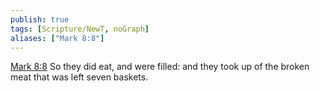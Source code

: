 ```yaml
---
publish: true
tags: [Scripture/NewT, noGraph]
aliases: ["Mark 8:8"]
---
```

[Mark 8:8](https://churchofjesuschrist.org/study/scriptures/nt/mark/8?lang=eng&id=p8#p8) So they did eat, and were filled: and they took up of the broken meat that was left seven baskets.
